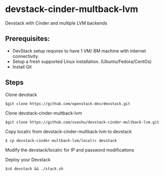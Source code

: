 devstack-cinder-multback-lvm
============================
Devstack with Cinder and multiple LVM backends

Prerequisites:
--------------
- DevStack setup requires to have 1 VM/ BM machine with internet connectivity.
- Setup a fresh supported Linux installation. (Ubuntu/Fedora/CentOs)
- Install Git

Steps
-----
Clone devstack
```
$git clone https://github.com/openstack-dev/devstack.git
```

Clone devstack-cinder-multback-lvm
```
$git clone https://github.com/svashu/devstack-cinder-multback-lvm.git
```

Copy localrc from devstack-cinder-multback-lvm to devstack
```
$ cp devstack-cinder-multback-lvm/localrc devstack

```

Modify the devstack/localrc for IP and password modifications

Deploy your Devstack

```
$cd devstack && ./stack.sh
```
